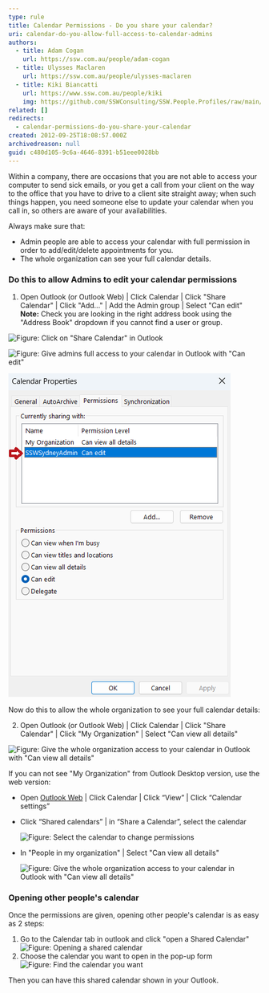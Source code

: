 ```yaml
---
type: rule
title: Calendar Permissions - Do you share your calendar?
uri: calendar-do-you-allow-full-access-to-calendar-admins
authors:
  - title: Adam Cogan
    url: https://ssw.com.au/people/adam-cogan
  - title: Ulysses Maclaren
    url: https://ssw.com.au/people/ulysses-maclaren
  - title: Kiki Biancatti
    url: https://www.ssw.com.au/people/kiki
    img: https://github.com/SSWConsulting/SSW.People.Profiles/raw/main/Kaique-Biancatti/Images/Kaique-Biancatti-Profile.jpg
related: []
redirects:
  - calendar-permissions-do-you-share-your-calendar
created: 2012-09-25T18:08:57.000Z
archivedreason: null
guid: c480d105-9c6a-4646-8391-b51eee0028bb
---
```

Within a company, there are occasions that you are not able to access your computer to send sick emails, or you get a call from your client on the way to the office that you have to drive to a client site straight away; when such things happen, you need someone else to update your calendar when you call in, so others are aware of your availabilities.

<!--endintro-->

Always make sure that:

* Admin people are able to access your calendar with full permission in order to add/edit/delete appointments for you.
* The whole organization can see your full calendar details.

### Do this to allow Admins to edit your calendar permissions

1. Open Outlook (or Outlook Web) | Click Calendar | Click "Share Calendar" | Click "Add..." | Add the Admin group | Select "Can edit"
   **Note:** Check you are looking in the right address book using the "Address Book" dropdown if you cannot find a user or group.

  ![Figure: Click on "Share Calendar" in Outlook](Share-Calendar.jpg)

  ![Figure: Give admins full access to your calendar in Outlook with "Can edit"](Permissions.jpg)

![Figure: For Sydney Admins look for \"SSWSydneyAdmins\"](sswsydneyadmin.png)

Now do this to allow the whole organization to see your full calendar details:

2. Open Outlook (or Outlook Web) | Click Calendar | Click "Share Calendar" | Click "My Organization" | Select "Can view all details"

  ![Figure: Give the whole organization access to your calendar in Outlook with "Can view all details"](CanViewAllDetails.png)

  If you can not see "My Organization" from Outlook Desktop version, use the web version:

* Open [Outlook Web](https://outlook.office.com/) | Click Calendar | Click “View” | Click “Calendar settings”
* Click “Shared calendars” | in “Share a Calendar”, select the calendar

  ![Figure: Select the calendar to change permissions](selectcalendarweb.jpg)
* In "People in my organization" | Select "Can view all details"

  ![Figure: Give the whole organization access to your calendar in Outlook with "Can view all details"](changepermissionsweb.jpg)

### Opening other people's calendar

Once the permissions are given, opening other people's calendar is as easy as 2 steps:

1. Go to the Calendar tab in outlook and click "open a Shared Calendar"\
   ![Figure: Opening a shared calendar](Shared-Calendar.jpg) 
2. Choose the calendar you want to open in the pop-up form
   ![Figure: Find the calendar you want](SSWAbsence.jpg)

Then you can have this shared calendar shown in your Outlook.